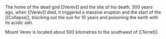 The home of the dead god [[Verev]] and the site of his death. 300 years ago, when [[Verev]] died, it triggered a massive eruption and the start of the [[Collapse]], blocking out the sun for 10 years and poisoning the earth with its acidic ash.

Mount Verev is located about 500 kilometres to the southwest of [[Terret]].
